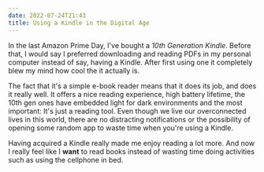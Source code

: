 ```yaml
---
date: 2022-07-24T21:43
title: Using a Kindle in the Digital Age
---
```


In the last Amazon Prime Day, I've bought a *10th Generation Kindle*. Before
that, I would say I preferred downloading and reading PDFs in my personal
computer instead of say, having a Kindle. After first using one it completely
blew my mind how cool the it actually is.

The fact that it's a simple e-book reader means that it does its job, and does
it really well. It offers a nice reading experience, high battery lifetime, the
10th gen ones have embedded light for dark environments and the most important:
It's just a reading tool. Even though we live our overconnected lives in this
world, there are no distracting notifications or the possibility of opening some
random app to waste time when you're using a Kindle.

Having acquired a Kindle really made me enjoy reading a lot more. And now I
really feel like I **want** to read books instead of wasting time doing
activities such as using the cellphone in bed.
